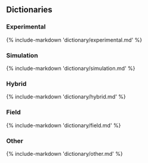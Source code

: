 <!-- NOTE: Not enabled in navigation -->

## Dictionaries

### Experimental

{% include-markdown 'dictionary/experimental.md' %}

### Simulation

{% include-markdown 'dictionary/simulation.md' %}

### Hybrid

{% include-markdown 'dictionary/hybrid.md' %}

### Field

{% include-markdown 'dictionary/field.md' %}

### Other

{% include-markdown 'dictionary/other.md' %}
